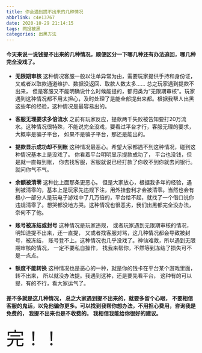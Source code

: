 ```yaml
---
title: 你会遇到提不出来的几种情况
abbrlink: c4e13767
date: 2020-10-29 21:14:15
tags: 网投被黑
categories: 出黑方法
---
```


#### 今天来说一说钱提不出来的几种情况，顺便区分一下哪几种还有办法追回，哪几种完全没戏了。

- **无限期审核**
这种情况客服一般以注单异常为由，需要玩家提供手持和身份证，又或者以取款通道维护、数据没返回、取款人数太多...... 总之玩家遇到提款不出来， 但是客服又不能明确说什么时候能提的，都归类为“无限期审核”。玩家遇到这种情况都不用太担心，及时处理了是能全部提出来都。根据我帮人出黑这些年的经验，这种情况是最容易出的。

- **客服无理要求多倍流水**
之前有玩家反应，提款两千失败被告知要打20万流水。这种情况很特殊，不能说完全没戏，要看过平台才行，客服无理的要求，大概率是骗子平台， 如果不是骗子平台，那还是能出的。

- **提款显示成功却不到账**
这种情况最恶心。希望大家都遇不到这种情况，碰到这种情况基本上是没戏了。 你看着平台明明显示提款成功了， 平台也没钱，但是就一直每到账， 你去找客服，客服就说已经打款了你收不到你就去问银行。就问你气不气。

- **余额被清零**
这种比上面那条更恶心。 但是大家放心，根据我多年的经验，遇到被清零的，基本上是玩家先违规下注，用外挂套利才会被清零。当然也会有极小一部分人是玩电子游戏中了几万倍的，平台给不起，就找了一个借口说你违规清零了。想哭都没地方哭。这种情况也很恶劣，我们出黑都完全没办法，奈何不了他。

- **账号被冻结或封号**
这种情况是玩家违规， 或者玩家遇到无限期审核的情况， 明知道提不出来，还一直提， 又或者找客服对骂，这几种情况都会导致被封号，被冻结， 账号登不上。这种情况也几乎没戏了。神仙难救，所以遇到无限期审核的情况， 一定不要私自操作， 找我来帮你，不然等到冻结了损失可不是一点点。

- **额度不能转换**
这种情况也是恶心的一种，就是你的钱卡在平台某个游戏里面，转不出来， 所以就没办法提。我遇到这种，还是要先看平台， 这种有的可以提，有的不行，看大家运气了。

#### 差不多就是这几种情况， 总之大家遇到提不出来的，就要多留个心眼， 不要相信客服的鬼话，以免他骗你更多。可以找到我帮你想办法，不用担心费用，咨询我是免费的， 我提不出来也是不收费的。 我相信我能给你很好的建议。

<font size=8>完！！</font>